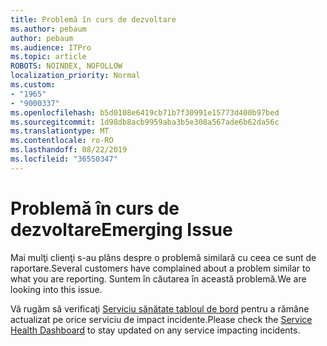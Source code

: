 ```yaml
---
title: Problemă în curs de dezvoltare
ms.author: pebaum
author: pebaum
ms.audience: ITPro
ms.topic: article
ROBOTS: NOINDEX, NOFOLLOW
localization_priority: Normal
ms.custom:
- "1965"
- "9000337"
ms.openlocfilehash: b5d0108e6419cb71b7f30991e15773d400b97bed
ms.sourcegitcommit: 1d98db8acb9959aba3b5e308a567ade6b62da56c
ms.translationtype: MT
ms.contentlocale: ro-RO
ms.lasthandoff: 08/22/2019
ms.locfileid: "36550347"
---
```

# <a name="emerging-issue"></a><span data-ttu-id="4aaf3-102">Problemă în curs de dezvoltare</span><span class="sxs-lookup"><span data-stu-id="4aaf3-102">Emerging Issue</span></span>

<span data-ttu-id="4aaf3-103">Mai mulţi clienţi s-au plâns despre o problemă similară cu ceea ce sunt de raportare.</span><span class="sxs-lookup"><span data-stu-id="4aaf3-103">Several customers have complained about a problem similar to what you are reporting.</span></span> <span data-ttu-id="4aaf3-104">Suntem în căutarea în această problemă.</span><span class="sxs-lookup"><span data-stu-id="4aaf3-104">We are looking into this issue.</span></span>

<span data-ttu-id="4aaf3-105">Vă rugăm să verificaţi [Serviciu sănătate tabloul de bord](https://admin.microsoft.com/adminportal/home#/servicehealth) pentru a rămâne actualizat pe orice serviciu de impact incidente.</span><span class="sxs-lookup"><span data-stu-id="4aaf3-105">Please check the [Service Health Dashboard](https://admin.microsoft.com/adminportal/home#/servicehealth) to stay updated on any service impacting incidents.</span></span>